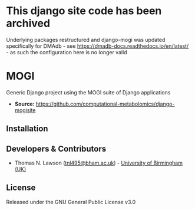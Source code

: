 This django site code has been archived  
=================================================================================================================================================================================

Underlying packages restructured and django-mogi was updated specifically for DMAdb - see https://dmadb-docs.readthedocs.io/en/latest/ - as such the configuration here is no longer valid


MOGI
======

Generic Django project using the MOGI suite of Django applications 

- **Source:** https://github.com/computational-metabolomics/django-mogisite


Installation
------------


Developers & Contributors
-------------------------
 - Thomas N. Lawson (tnl495@bham.ac.uk) - [University of Birmingham (UK)](http://www.birmingham.ac.uk/index.aspx)

License
-------
Released under the GNU General Public License v3.0 

